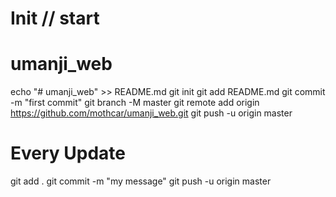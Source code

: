 
# Init // start 
# umanji_web


echo "# umanji_web" >> README.md
git init
git add README.md
git commit -m "first commit"
git branch -M master
git remote add origin https://github.com/mothcar/umanji_web.git
git push -u origin master


# Every Update 
git add .
git commit -m "my message"
git push -u origin master
